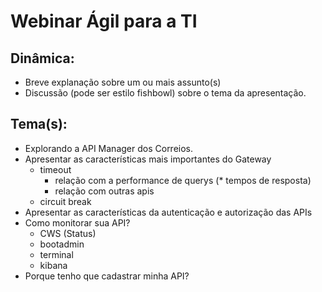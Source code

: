 # Webinar Ágil para a TI

## Dinâmica: 
- Breve explanação sobre um ou mais assunto(s)
- Discussão (pode ser estilo fishbowl) sobre o tema da apresentação.

## Tema(s):
- Explorando a API Manager dos Correios.
 - Apresentar as características mais importantes do Gateway
   -  timeout
      -  relação com a performance de querys (* tempos de resposta)
      -  relação com outras apis
   -  circuit break   
 - Apresentar as características da autenticação e autorização das APIs
- Como monitorar sua API?
  -  CWS (Status)
  -  bootadmin
  -  terminal 
  -  kibana
- Porque tenho que cadastrar minha API?


